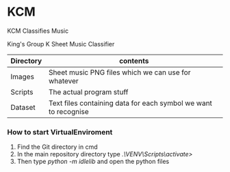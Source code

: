 # KCM
KCM Classifies Music

King's Group K Sheet Music Classifier


Directory|contents
------|-------
Images| Sheet music PNG files which we can use for whatever
Scripts| The actual program stuff
Dataset| Text files containing data for each symbol we want to recognise


### How to start VirtualEnviroment
1. Find the Git directory in cmd
1. In the main repository directory type _.\VENV\Scripts\activate>_
1. Then type _python -m idlelib_ and open the python files

